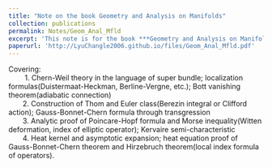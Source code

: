 ```yaml
---
title: "Note on the book Geometry and Analysis on Manifolds"
collection: publications
permalink: Notes/Geom_Anal_Mfld
excerpt: 'This note is for the book ***Geometry and Analysis on Manifolds*** by **Zhang Weiping**.'
paperurl: 'http://LyuChangle2006.github.io/files/Geom_Anal_Mfld.pdf'
---
```


 Covering:   <br>
      1. Chern-Weil theory in the language of super bundle; localization formulas(Duistermaat-Heckman, Berline-Vergne, etc.); Bott vanishing theorem(adiabatic connection)<br>
        2. Construction of Thom and Euler class(Berezin integral or Clifford action);  Gauss-Bonnet-Chern formula through transgression <br>
          3. Analytic proof of Poincare-Hopf formula and Morse inequality(Witten deformation, index of elliptic operator); Kervaire semi-characteristic <br>
            4. Heat kernel and asymptotic expansion; heat equation proof of Gauss-Bonnet-Chern theorem and Hirzebruch theorem(local index formula of operators).<br>
        

